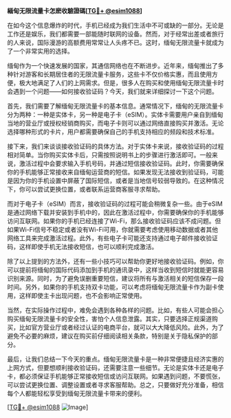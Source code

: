 **緬甸无限流量卡怎麽收驗證碼[[TG💪+ @esim1088](https://t.me/s/esim1088)]**

在如今这个信息爆炸的时代，手机已经成为我们生活中不可或缺的一部分。无论是工作还是娱乐，我们都需要一部能随时联网的设备。然而，对于经常出差或者旅行的人来说，国际漫游的高额费用常常让人头疼不已。这时，缅甸无限流量卡就成为了一个非常实用的选择。

缅甸作为一个快速发展的国家，其通信网络也在不断进步。近年来，缅甸推出了多种针对游客和长期居住者的无限流量卡服务，这些卡不仅价格实惠，而且使用方便，极大地满足了人们的上网需求。但是，很多人在购买和使用缅甸无限流量卡时会遇到一个问题——如何接收验证码？今天，我们就来详细探讨一下这个问题。

首先，我们需要了解缅甸无限流量卡的基本信息。通常情况下，缅甸的无限流量卡分为两种：一种是实体卡，另一种是电子卡（eSIM）。实体卡需要用户亲自到缅甸当地的营业厅或授权经销商购买，而电子卡则可以通过网络直接购买并激活。无论选择哪种形式的卡片，用户都需要确保自己的手机支持相应的频段和技术标准。

接下来，我们来谈谈接收验证码的具体方法。对于实体卡来说，接收验证码的过程相对简单。当你购买实体卡后，只需按照说明书上的步骤进行激活即可。一般来说，激活过程中会要求输入手机号码，并通过短信接收验证码。此时，你需要确保你的手机能够正常接收来自缅甸运营商的短信。如果发现无法接收到验证码，可能是因为你的手机设置中屏蔽了国际短信，或者是当地信号较弱导致的。在这种情况下，你可以尝试更换位置，或者联系运营商客服寻求帮助。

而对于电子卡（eSIM）而言，接收验证码的过程可能会稍微复杂一些。由于eSIM是通过网络下载并安装到手机中的，因此在激活过程中，你需要确保你的手机能够访问互联网。如果你的手机已经连接了Wi-Fi，那么接收验证码应该不成问题。但如果Wi-Fi信号不稳定或者没有Wi-Fi可用，你就需要考虑使用移动数据或者其他网络工具来完成激活过程。此外，有些电子卡可能还支持通过电子邮件接收验证码，这样即使手机无法接收短信，也可以顺利完成激活。

除了以上提到的方法外，还有一些小技巧可以帮助你更好地接收验证码。例如，你可以提前将缅甸的国际代码添加到手机的通讯录中，这样当收到短信时就能更容易识别来源。同时，为了避免误删重要短信，建议将所有与激活相关的短信保存一段时间。另外，如果你的手机支持双卡功能，可以考虑将缅甸无限流量卡作为副卡使用，这样即使主卡出现问题，也不会影响正常使用。

当然，在实际操作过程中，难免会遇到各种各样的问题。比如，有些人可能会担心购买缅甸无限流量卡的安全性，害怕个人信息泄露。其实，只要选择正规渠道购买，比如官方营业厅或者经过认证的电商平台，就可以大大降低风险。此外，为了避免不必要的麻烦，建议在购买前仔细阅读相关条款，特别是关于隐私保护的部分。

最后，让我们总结一下今天的重点。缅甸无限流量卡是一种非常便捷且经济实惠的上网方式，但要想顺利接收验证码，还需要注意一些细节。无论是实体卡还是电子卡，都必须保证手机能够正常接收短信或访问互联网。如果遇到问题，不要慌张，可以尝试更换位置、调整设置或者寻求客服帮助。总之，只要做好充分准备，相信每个人都能轻松享受到缅甸无限流量卡带来的便利。

[[TG💪+ @esim1088](https://t.me/s/esim1088) ![Image](https://i.postimg.cc/4NQfJmqS/Snipaste-2025-05-13-00-14-12.png)]